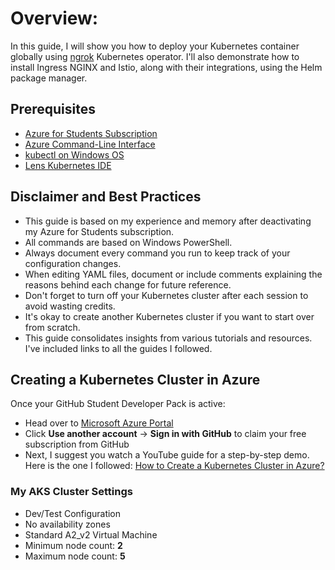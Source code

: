 # Overview:
In this guide, I will show you how to deploy your Kubernetes container globally using [ngrok](https://ngrok.com/) Kubernetes operator. I'll also demonstrate how to install Ingress NGINX and Istio, along with their integrations, using the Helm package manager.


## Prerequisites
- [Azure for Students Subscription](https://education.github.com/pack)
- [Azure Command-Line Interface](https://learn.microsoft.com/en-us/cli/azure/install-azure-cli-windows?view=azure-cli-latest&pivots=msi)
- [kubectl on Windows OS](https://kubernetes.io/docs/tasks/tools/install-kubectl-windows/)
- [Lens Kubernetes IDE](https://k8slens.dev/)


## Disclaimer and Best Practices
- This guide is based on my experience and memory after deactivating my Azure for Students subscription.
- All commands are based on Windows PowerShell.
- Always document every command you run to keep track of your configuration changes.
- When editing YAML files, document or include comments explaining the reasons behind each change for future reference.
- Don't forget to turn off your Kubernetes cluster after each session to avoid wasting credits.
- It's okay to create another Kubernetes cluster if you want to start over from scratch.
- This guide consolidates insights from various tutorials and resources. I've included links to all the guides I followed.


## Creating a Kubernetes Cluster in Azure
Once your GitHub Student Developer Pack is active:
- Head over to [Microsoft Azure Portal](portal.azure.com)
- Click **Use another account** -> **Sign in with GitHub** to claim your free subscription from GitHub
- Next, I suggest you watch a YouTube guide for a step-by-step demo. Here is the one I followed: [How to Create a Kubernetes Cluster in Azure?](https://youtu.be/YlR9AkDJMMA?si=DZ6g193hB_mphYBK)

### My AKS Cluster Settings
- Dev/Test Configuration
- No availability zones
- Standard A2_v2 Virtual Machine
- Minimum node count: **2**
- Maximum node count: **5**
